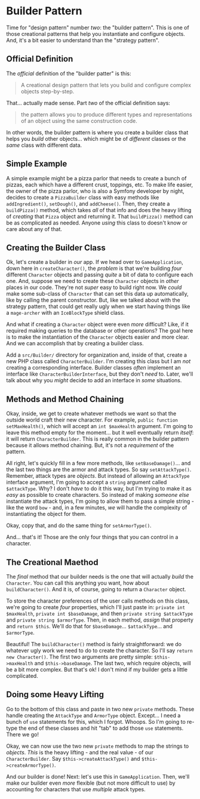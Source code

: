 # Builder Pattern

Time for "design pattern" number *two*: the "builder pattern". This is one of those
creational patterns that help you instantiate and configure objects. And, it's a
bit easier to understand than the "strategy pattern".

## Official Definition

The *official* definition of the "builder patter" is this:

> A creational design pattern that lets you build and configure complex objects
> step-by-step.

That... actually made sense. Part *two* of the official definition says:

> the pattern allows you to produce different types and representations of an object
> using the same construction code.

In other words, the builder pattern is where you create a builder class that helps
you *build* other objects... which might be of *different* classes or the *same*
class with different data.

## Simple Example

A simple example might be a pizza parlor that needs to create a bunch of pizzas,
each which have a different crust, toppings, etc. To make life easier, the owner
of the pizza parlor, who is also a Symfony developer by night, decides to create
a `PizzaBuilder` class with easy methods like `addIngredient()`, `setDough()`, and
`addCheese()`. Then, they create a `buildPizza()` method, which takes *all* of that
info and does the heavy lifting of *creating* that `Pizza` object and returning it.
That `buildPizza()` method can be as complicated as needed. Anyone *using* this class
to doesn't know or care about any of that.

## Creating the Builder Class

Ok, let's create a builder in *our* app. If we head over to `GameApplication`, down
here in `createCharacter()`, the *problem* is that we're building *four* different
`Character` objects and passing *quite* a bit of data to configure each one.
And, suppose we need to create these `Character` objects in *other* places in our
code. They're not *super* easy to build right now. We *could* make some sub-class
of `Character` that can set this data up automatically, like by calling the parent
constructor. But, like we talked about with the strategy pattern, that could get
really ugly when we start having things like a `mage-archer` with an `IceBlockType`
shield class.

And what if creating a `Character` object were even *more* difficult? Like, if it
required making queries to the database or other operations? The goal here is to
make the instantiation of the `Character` objects easier and more clear. And we can
accomplish that by creating a builder class.

Add a `src/Builder/` directory for organization and, inside of that, create
a new PHP class called `CharacterBuilder`. I'm creating this class but I am
*not* creating a corresponding interface. Builder classes *often* implement an
interface like `CharacterBuilderInterface`, but they don't *need* to. Later, we'll
talk about why you *might* decide to add an interface in *some* situations.

## Methods and Method Chaining

Okay, inside, we get to create whatever methods we want so that the outside world
craft their new character. For example, `public function setMaxHealth()`, which will
accept an `int $maxHealth` argument. I'm going to leave this method empty for the
moment... but it well eventually return *itself*: it will return `CharacterBuilder`.
This is really common in the builder pattern because it allows method chaining.
But, it's not a *requirement* of the pattern.

All right, let's quickly fill in a few more methods, like `setBaseDamage()`... and
the last two things are the armor and attack types. So say `setAttackType()`.
Remember, attack types are *objects*. But instead of allowing an `AttackType`
interface argument, I'm going to accept a `string` argument called `$attackType`.
Why? I don't *have* to do it this way, but I'm trying to make it as *easy* as possible
to create characters. So instead of making *someone else* instantiate the attack
types, I'm going to allow them to pass a simple string - like the word `bow` - and,
in a few minutes, *we* will handle the complexity of instantiating the object for
them.

Okay, copy that, and do the same thing for `setArmorType()`.

And... that's it! Those are the only four things that you can control in a character.

## The Creational Maethod

The *final* method that our builder needs is the one that will actually *build*
the `Character`. You can call this anything you want, how about `buildCharacter()`.
And it is, of course, going to return a `Character` object.

To store the character preferences of the user calls methods on this class, we're
going to create *four* properties, which I'll just paste in: `private int $maxHealth`,
`private int $baseDamage`, and then `private string $attackType` and
`private string $armorType`. Then, in each method, *assign* that property and `return
$this`. We'll do that for `$baseDamage`... `$attackType`... and `$armorType`.

Beautiful! The `buildCharacter()` method is fairly straightforward: we do whatever
ugly work we need to do to create the character. So I'll say `return new Character()`.
The first two arguments are pretty simple: `$this->maxHealth` and `$this->baseDamage`.
The last two, which require objects, will be a bit more complex. But that's ok!
I don't mind if my builder gets a little complicated.

## Doing some Heavy Lifting

Go to the bottom of this class and paste in two new `private` methods. These
handle creating the `AttackType` and `ArmorType` object. Except... I need a bunch
of `use` statements for this, which I forgot. Whoops. So I'm going to re-type the
end of these classes and hit "tab" to add those `use` statements. There we go!

Okay, we can now use the two new `private` methods to map the strings to *objects*.
*This* is the heavy lifting - and the real value - of our `CharacterBuilder`. Say
`$this->createAttackType()` and `$this->createArmorType()`.

And our builder is done! Next: let's use this in `GameApplication`. Then, we'll make
our builder even *more* flexible (but not more difficult to use) by accounting for
characters that use *multiple* attack types.
